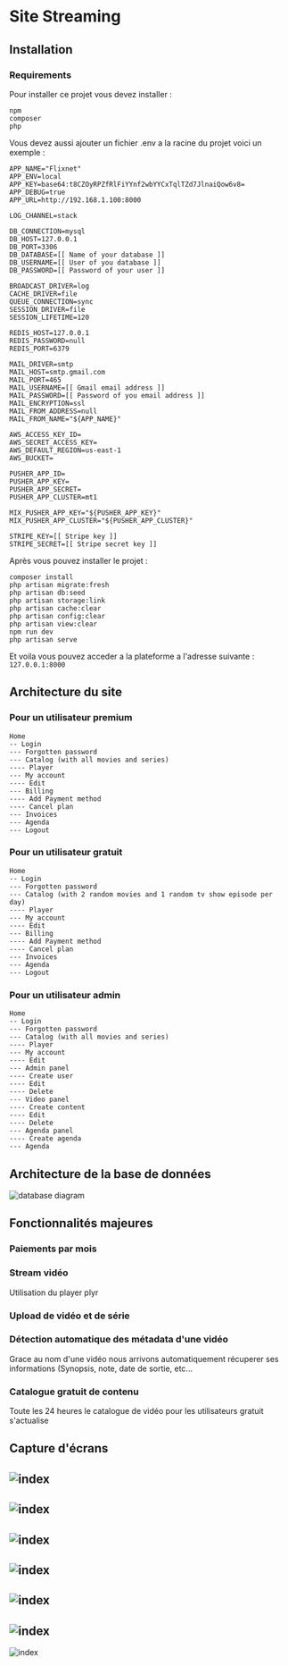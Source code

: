 # Site Streaming
## Installation
### Requirements
Pour installer ce projet vous devez installer :
```
npm
composer
php
```
Vous devez aussi ajouter un fichier .env a la racine du projet voici un exemple :
```
APP_NAME="Flixnet"
APP_ENV=local
APP_KEY=base64:t8CZOyRPZfRlFiYYnf2wbYYCxTqlTZd7JlnaiQow6v8=
APP_DEBUG=true
APP_URL=http://192.168.1.100:8000

LOG_CHANNEL=stack

DB_CONNECTION=mysql
DB_HOST=127.0.0.1
DB_PORT=3306
DB_DATABASE=[[ Name of your database ]]
DB_USERNAME=[[ User of you database ]]
DB_PASSWORD=[[ Password of your user ]]

BROADCAST_DRIVER=log
CACHE_DRIVER=file
QUEUE_CONNECTION=sync
SESSION_DRIVER=file
SESSION_LIFETIME=120

REDIS_HOST=127.0.0.1
REDIS_PASSWORD=null
REDIS_PORT=6379

MAIL_DRIVER=smtp
MAIL_HOST=smtp.gmail.com
MAIL_PORT=465
MAIL_USERNAME=[[ Gmail email address ]]
MAIL_PASSWORD=[[ Password of you email address ]]
MAIL_ENCRYPTION=ssl
MAIL_FROM_ADDRESS=null
MAIL_FROM_NAME="${APP_NAME}"

AWS_ACCESS_KEY_ID=
AWS_SECRET_ACCESS_KEY=
AWS_DEFAULT_REGION=us-east-1
AWS_BUCKET=

PUSHER_APP_ID=
PUSHER_APP_KEY=
PUSHER_APP_SECRET=
PUSHER_APP_CLUSTER=mt1

MIX_PUSHER_APP_KEY="${PUSHER_APP_KEY}"
MIX_PUSHER_APP_CLUSTER="${PUSHER_APP_CLUSTER}"

STRIPE_KEY=[[ Stripe key ]]
STRIPE_SECRET=[[ Stripe secret key ]]
```
Après vous pouvez installer le projet :
```
composer install
php artisan migrate:fresh
php artisan db:seed
php artisan storage:link
php artisan cache:clear
php artisan config:clear
php artisan view:clear
npm run dev
php artisan serve
```
Et voila vous pouvez acceder a la plateforme a l'adresse suivante : ```127.0.0.1:8000```
## Architecture du site
### Pour un utilisateur premium
```
Home
-- Login
--- Forgotten password
--- Catalog (with all movies and series)
---- Player
--- My account
---- Edit
--- Billing
---- Add Payment method
---- Cancel plan
--- Invoices
--- Agenda
--- Logout
```
### Pour un utilisateur gratuit
```
Home
-- Login
--- Forgotten password
--- Catalog (with 2 random movies and 1 random tv show episode per day)
---- Player
--- My account
---- Edit
--- Billing
---- Add Payment method
---- Cancel plan
--- Invoices
--- Agenda
--- Logout
```
### Pour un utilisateur admin
```
Home
-- Login
--- Forgotten password
--- Catalog (with all movies and series)
---- Player
--- My account
---- Edit
--- Admin panel
---- Create user
---- Edit
---- Delete
--- Video panel
---- Create content
---- Edit
---- Delete
--- Agenda panel
---- Create agenda
--- Agenda
```
## Architecture de la base de données
![database diagram](rendu/diagram.png)
## Fonctionnalités majeures
### Paiements par mois
### Stream vidéo
Utilisation du player plyr
### Upload de vidéo et de série
### Détection automatique des métadata d'une vidéo
Grace au nom d'une vidéo nous arrivons automatiquement récuperer ses informations (Synopsis, note, date de sortie, etc...
### Catalogue gratuit de contenu
Toute les 24 heures le catalogue de vidéo pour les utilisateurs gratuit s'actualise
## Capture d'écrans
![index](rendu/index.PNG)
---------------------
![index](rendu/register.PNG)
---
![index](rendu/freecatalog.PNG)
---
![index](rendu/subscribe.PNG)
---
![index](rendu/payment.PNG)
---
![index](rendu/payment.PNG)
---
![index](rendu/catalog_premium.PNG)
